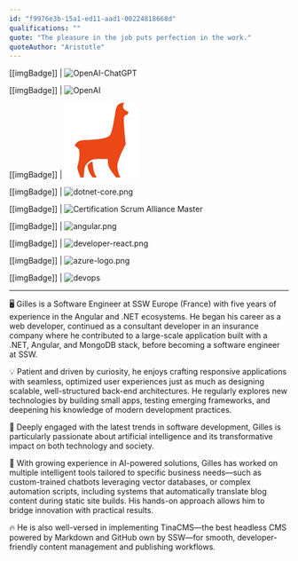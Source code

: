 ```yaml
---
id: "f9976e3b-15a1-ed11-aad1-00224818668d"
qualifications: ""
quote: "The pleasure in the job puts perfection in the work."
quoteAuthor: "Aristotle"
---
```


[[imgBadge]]
| ![OpenAI-ChatGPT](../badges/Developer-OpenAI-ChatGPT.png)

[[imgBadge]]
| ![OpenAI](../badges/Developer-OpenAI.png)

[[imgBadge]]
| ![developer-tinacms.png](../badges/Developer-TinaCMS.png)

[[imgBadge]]
| ![dotnet-core.png](../badges/Developer-dotnet-core.png)

[[imgBadge]]
| ![Certification Scrum Alliance Master](../badges/Certification-scrumalliance-master.png)

[[imgBadge]]
| ![angular.png](../badges/Developer-angular.png)

[[imgBadge]]
| ![developer-react.png](../badges/Developer-react.png)

[[imgBadge]]
| ![azure-logo.png](../badges/Business-microsoft-azure.png)

[[imgBadge]]
| ![devops](../badges/Business-microsoft-azure-devops.png)

---

🖥️ Gilles is a Software Engineer at SSW Europe (France) with five years of experience in the Angular and .NET ecosystems. He began his career as a web developer, continued as a consultant developer in an insurance company where he contributed to a large-scale application built with a .NET, Angular, and MongoDB stack, before becoming a software engineer at SSW.

💡 Patient and driven by curiosity, he enjoys crafting responsive applications with seamless, optimized user experiences just as much as designing scalable, well-structured back-end architectures. He regularly explores new technologies by building small apps, testing emerging frameworks, and deepening his knowledge of modern development practices.

🚀 Deeply engaged with the latest trends in software development, Gilles is particularly passionate about artificial intelligence and its transformative impact on both technology and society.

🤖 With growing experience in AI-powered solutions, Gilles has worked on multiple intelligent tools tailored to specific business needs—such as custom-trained chatbots leveraging vector databases, or complex automation scripts, including systems that automatically translate blog content during static site builds. His hands-on approach allows him to bridge innovation with practical results.

🔥 He is also well-versed in implementing TinaCMS—the best headless CMS powered by Markdown and GitHub own by SSW—for smooth, developer-friendly content management and publishing workflows.
